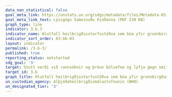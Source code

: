```yaml
---
data_non_statistical: false
goal_meta_link: https://unstats.un.org/sdgs/metadata/files/Metadata-03-0B-03.pdf
goal_meta_link_text: Lýsigögn Sameinuðu Þjóðanna (PDF 210 KB)
graph_type: line
indicator: 3.b.3
indicator_name: Hlutfall heilbrigðisstarfsstöðva sem búa yfir grunnbirgðum af viðeigandi nauðsynlegum lyfjum á viðráðanlegu verði á sjálfbærum grunni.
indicator_sort_order: 03-bb-03
layout: indicator
permalink: /3-b-3/
published: true
reporting_status: notstarted
sdg_goal: '3'
target: Stutt verði við rannsóknir og þróun bóluefna og lyfja gegn smitsjúkdómum og öðrum sjúkdómum sem herja einkum á fólk í þróunarlöndum, aðgengi verði veitt að nauðsynlegum lyfjum og bóluefnum á viðráðanlegu verði samkvæmt Dohayfirlýsingunni um TRIPS-samninginn og lýðheilsu sem staðfestir rétt þróunarlanda til þess að nýta sér til fulls ákvæði samningsins um hugverkarétt í viðskiptum í því skyni að vernda lýðheilsu og einkum og sér í lagi aðgengi allra að lyfjum. 
target_id: 3.b
graph_title: Hlutfall heilbrigðisstarfsstöðva sem búa yfir grunnbirgðum af viðeigandi nauðsynlegum lyfjum á viðráðanlegu verði á sjálfbærum grunni.
un_custodian_agency: Alþjóðaheilbrigðismálastofnunin (WHO)
un_designated_tier: '3'
---
```

